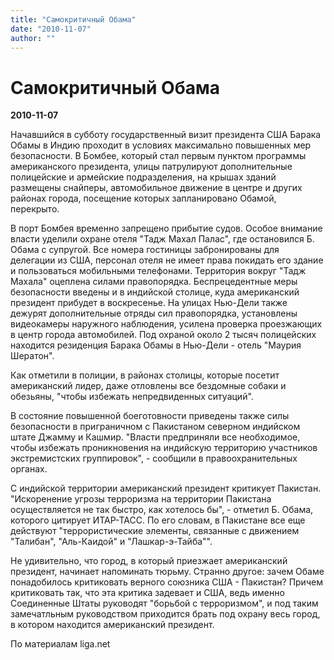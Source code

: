 ```yaml
---
title: "Самокритичный Обама"
date: "2010-11-07"
author: ""
---
```


# Самокритичный Обама

**2010-11-07** 

Начавшийся в субботу государственный визит президента США Барака Обамы в Индию проходит в условиях максимально повышенных мер безопасности. В Бомбее, который стал первым пунктом  программы американского президента, улицы патрулируют дополнительные  полицейские и армейские подразделения, на крышах зданий размещены  снайперы, автомобильное движение в центре и других районах города,  посещение которых запланировано Обамой, перекрыто.

В  порт Бомбея временно запрещено прибытие судов. Особое внимание власти  уделили охране отеля "Тадж Махал Палас", где остановился Б. Обама с  супругой. Все номера гостиницы забронированы для делегации из США,  персонал отеля не имеет права покидать его здание и пользоваться  мобильными телефонами. Территория вокруг "Тадж Махала" оцеплена силами  правопорядка. Беспрецедентные  меры безопасности введены и в индийской столице, куда американский  президент прибудет в воскресенье. На улицах Нью-Дели также дежурят  дополнительные отряды сил правопорядка, установлены видеокамеры  наружного наблюдения, усилена проверка проезжающих в центр города  автомобилей. Под охраной около 2 тысяч полицейских находится резиденция  Барака Обамы в Нью-Дели - отель "Маурия Шератон".

Как  отметили в полиции, в районах столицы, которые посетит американский  лидер, даже отловлены все бездомные собаки и обезьяны, "чтобы избежать  непредвиденных ситуаций".

В  состояние повышенной боеготовности приведены также силы безопасности в  приграничном с Пакистаном северном индийском штате Джамму и Кашмир.  "Власти предприняли все необходимое, чтобы избежать проникновения на  индийскую территорию участников экстремистских группировок", - сообщили в  правоохранительных органах.

С индийской территории американский президент критикует Пакистан. "Искоренение  угрозы терроризма на территории Пакистана осуществляется не так быстро,  как хотелось бы", - отметил Б. Обама, которого цитирует ИТАР-ТАСС. По его  словам, в Пакистане все еще действуют  "террористические элементы, связанные с движением "Талибан",  "Аль-Каидой" и "Лашкар-э-Тайба"".

Не удивительно, что город, в который приезжает американский президент, начинает напоминать тюрьму. Странно другое: зачем Обаме понадобилось критиковать верного союзника США - Пакистан? Причем критиковать так, что эта критика задевает и США, ведь именно Соединенные Штаты руководят "борьбой с терроризмом", и под таким замечатльным руководством приходится брать под охрану весь город, в котором находится американский президент.

По материалам liga.net